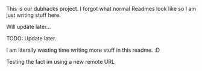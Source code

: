 This is our dubhacks project. I forgot what normal Readmes look like so I am just writing stuff here.

Will update later...

TODO: Update later.

I am literally wasting time writing more stuff in this readme. :D

Testing the fact im using a new remote URL